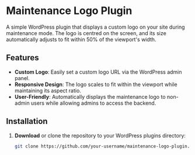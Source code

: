 # Maintenance Logo Plugin

A simple WordPress plugin that displays a custom logo on your site during maintenance mode. The logo is centred on the screen, and its size automatically adjusts to fit within 50% of the viewport's width.

## Features

- **Custom Logo**: Easily set a custom logo URL via the WordPress admin panel.
- **Responsive Design**: The logo scales to fit within the viewport while maintaining its aspect ratio.
- **User-Friendly**: Automatically displays the maintenance logo to non-admin users while allowing admins to access the backend.

## Installation

1. **Download** or clone the repository to your WordPress plugins directory:
   ```bash
   git clone https://github.com/your-username/maintenance-logo-plugin.git
